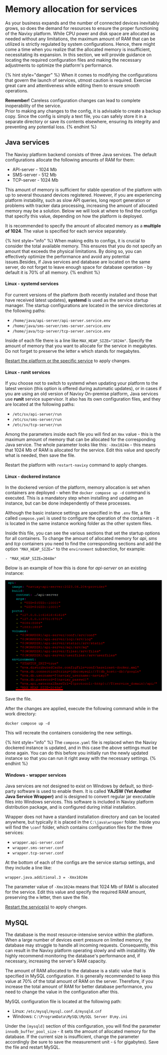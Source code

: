 # Memory allocation for services

As your business expands and the number of connected devices inevitably grows, so does the demand for resources to ensure the proper functioning of the Navixy platform. While CPU power and disk space are allocated as needed without any limitations, the maximum amount of RAM that can be utilized is strictly regulated by system configurations. Hence, there might come a time when you realize that the allocated memory is insufficient, necessitating its expansion. In this section, we will provide guidance on locating the required configuration files and making the necessary adjustments to optimize the platform's performance.

{% hint style="danger" %}
When it comes to modifying the configurations that govern the launch of services, utmost caution is required. Exercise great care and attentiveness while editing them to ensure smooth operations.

**Remember!** Careless configuration changes can lead to complete inoperability of the service.\
Prior to making any changes to the config, it is advisable to create a backup copy. Since the config is simply a text file, you can safely store it in a separate directory or save its contents elsewhere, ensuring its integrity and preventing any potential loss.
{% endhint %}

## Java services

The Navixy platform backend consists of three Java services. The default configurations allocate the following amounts of RAM for them:

* API-server - 1024 Mb
* SMS-server - 512 Mb
* TCP-server - 1024 Mb

This amount of memory is sufficient for stable operation of the platform with up to several thousand devices registered. However, if you are experiencing platform instability, such as slow API queries, long report generation or problems with tracker data processing, increasing the amount of allocated memory may be a solution. Below we will look at where to find the configs that specify this value, depending on how the platform is deployed.

It is recommended to specify the amount of allocated memory as a **multiple of 1024**. The value is specified for each service separately.

{% hint style="info" %}
When making edits to configs, it is crucial to consider the total available memory. This ensures that you do not specify an amount that exceeds the physical limitations. By doing so, you can effectively optimize the performance and avoid any potential issues.Besides, if Java services and database are located on the same server, do not forget to leave enough space for database operation - by default it is 70% of all memory.
{% endhint %}

#### Linux - systemd services

For current versions of the platform (both recently installed and those that have received latest updates), **systemd** is used as the service startup manager. The startup configurations are located in the service directories at the following paths:

* `/home/java/api-server/api-server.service.env`
* `/home/java/sms-server/sms-server.service.env`
* `/home/java/tcp-server/tcp-server.service.env`

Inside of each file there is a line like `MAX_HEAP_SIZE="1024m"`. Specify the amount of memory that you want to allocate for the service in megabytes. Do not forget to preserve the letter `m` which stands for megabytes.

[Restart the platform or the specific service](restarting-instance.md) to apply changes.

#### Linux - runit services

If you choose not to switch to systemd when updating your platform to the latest version (this option is offered during automatic updates), or in cases if you are using an old version of Navixy On-premise platform, Java services use **runit** service supervisor. It also has its own configuration files, and they are located at the following paths:

* `/etc/sv/api-server/run`
* `/etc/sv/sms-server/run`
* `/etc/sv/tcp-server/run`

Among the parameters inside each file you will find an `Xmx` value - this is the maximum amount of memory that can be allocated for the corresponding Java service. The whole parameter looks like this: `-Xmx1024m` - this means that 1024 Mb of RAM is allocated for the service. Edit this value and specify what is needed, then save the file.

Restart the platform with `restart-navixy` command to apply changes.

#### Linux - dockered instance

In the dockered version of the platform, memory allocation is set when containers are deployed - when the `docker compose up -d` command is executed. This is a mandatory step when installing and updating an instance, but can be done independently of these processes.

Although the basic instance settings are specified in the `.env` file, a file called `compose.yaml` is used to configure the operation of the containers - it is located in the same instance working folder as the other system files.

Inside this file, you can see the various sections that set the startup options for all containers. To change the amount of allocated memory for _api_, _sms_ and _tcp_ containers you need to find the corresponding sections and add the option `"MAX_HEAP_SIZE="` to the `environment` subsection, for example:

```
- "MAX_HEAP_SIZE=2048m"
```

Below is an example of how this is done for _api-server_ on an existing instance:

![](../../../on-premise/on-premise/maintenance/attachments/image-20230921-082139.png)

Save the file.

After the changes are applied, execute the following command while in the work directory:

```
docker compose up -d
```

This will recreate the containers considering the new settings.

{% hint style="info" %}
The `compose.yaml` file is replaced when the Navixy dockered instance is updated, and in this case the above settings must be done again. You can do this before you initially run the newly updated instance so that you can run it right away with the necessary settings.
{% endhint %}

#### Windows - wrapper services

Java services are not designed to exist on Windows by default, so third-party software is used to enable them. It is called **YAJSW (Yet Another Java Service Wrapper)** and is designed to convert regular jar executable files into Windows services. This software is included in Navixy platform distribution package, and is configured during initial installation.

Wrapper does not have a standard installation directory and can be located anywhere, but typically it is placed in the `C:\java\wrapper` folder. Inside you will find the `\conf` folder, which contains configuration files for the three services:

* `wrapper.api-server.conf`
* `wrapper.sms-server.conf`
* `wrapper.tcp-server.conf`

At the bottom of each of the configs are the service startup settings, and they include a line like:

```
wrapper.java.additional.3 = -Xmx1024m
```

The parameter value of `-Xmx1024m` means that 1024 Mb of RAM is allocated for the service. Edit this value and specify the required RAM amount, preserving the `m` letter, then save the file.

[Restart the service(s)](restarting-instance.md) to apply changes.

## MySQL

The database is the most resource-intensive service within the platform. When a large number of devices exert pressure on limited memory, the database may struggle to handle all incoming requests. Consequently, this can result in the Navixy platform operating slowly and with instability. We highly recommend monitoring the database's performance and, if necessary, increasing the server's RAM capacity.

The amount of RAM allocated to the database is a static value that is specified in MySQL configuration. It is generally recommended to keep this value at 70% of the total amount of RAM on the server. Therefore, if you increase the total amount of RAM for better database performance, you need to change the value in the configuration after this.

MySQL configuration file is located at the following path:

* Linux: `/etc/mysql/mysql.conf.d/mysqld.cnf`
* Windows: `C:\ProgramData\MySQL\MySQL Server 8\my.ini`

Under the `[mysqld]` section of this configuration, you will find the parameter `innodb_buffer_pool_size` - it sets the amount of allocated memory for the database. If the current size is insufficient, change the parameter accordingly (be sure to save the measurement unit - `G` for gigabytes). Save the file and restart MySQL.
